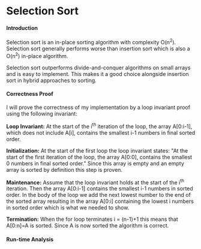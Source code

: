 Selection Sort
=============

#### Introduction

Selection sort is an in-place sorting algorithm with complexity O(n<sup>2</sup>). Selection sort generally performs worse than insertion sort which is also a O(n<sup>2</sup>) in-place algorithm.

Selection sort outperforms divide-and-conquer algorithms on small arrays and is easy to implement. This makes it a good choice alongside insertion sort in hybrid approaches to sorting.

#### Correctness Proof

I will prove the correctness of my implementation by a loop invariant proof using the following invariant:

**Loop Invariant:** At the start of the i<sup>th</sup> iteration of the loop, the array A[0:i-1], which does not include A[i], contains the smallest i-1 numbers in final sorted order. 

**Initialization:** At the start of the first loop the loop invariant states: "At the start of the first iteration of the loop, the array A[0:0], contains the smallest 0 numbers in final sorted order." Since this array is empty and an empty array is sorted by definition this step is proven.

**Maintenance:** Assume that the loop invariant holds at the start of the i<sup>th</sup> iteration. Then the array A[0:i-1] contains the smallest i-1 numbers in sorted order. In the body of the loop we add the next lowest number to the end of the sorted array resulting in the array A[0:i] containing the lowest i numbers in sorted order which is what we needed to show.

**Termination:** When the for loop terminates i = (n-1)+1 this means that A[0:n]=A is sorted. Since A is now sorted the algorithm is correct.

#### Run-time Analysis


